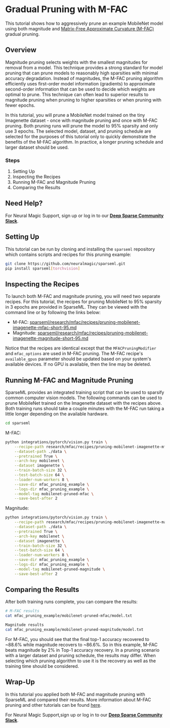 <!--
Copyright (c) 2021 - present / Neuralmagic, Inc. All Rights Reserved.

Licensed under the Apache License, Version 2.0 (the "License");
you may not use this file except in compliance with the License.
You may obtain a copy of the License at

   http://www.apache.org/licenses/LICENSE-2.0

Unless required by applicable law or agreed to in writing,
software distributed under the License is distributed on an "AS IS" BASIS,
WITHOUT WARRANTIES OR CONDITIONS OF ANY KIND, either express or implied.
See the License for the specific language governing permissions and
limitations under the License.
-->

# Gradual Pruning with M-FAC

This tutorial shows how to aggressively prune an example MobileNet model using
both magnitude and [Matrix-Free Approximate Curvature (M-FAC)](https://arxiv.org/pdf/2107.03356.pdf)
gradual pruning.

## Overview
Magnitude pruning selects weights with the smallest magnitudes for removal from a model.
This technique provides a strong standard for model pruning that can prune models to reasonably
high sparsities with minimal accuracy degradation.
Instead of magnitudes, the M-FAC pruning algorithm efficiently uses first-order model
information (gradients) to approximate second-order information that can be used to
decide which weights are optimal to prune. This technique can often lead to superior
results to magnitude pruning when pruning to higher sparsities or when pruning with fewer
epochs.

In this tutorial, you will prune a MobileNet model trained on the tiny Imagenette dataset - 
once with magnitude pruning and once with M-FAC pruning.  Both pruning runs will
prune the model to 95% sparsity and only use 3 epochs. The selected model, dataset, and
pruning schedule are selected for the purposes of this tutorial only to quickly demonstrate
the benefits of the M-FAC algorithm.  In practice, a longer pruning schedule and larger dataset
should be used.


### Steps
1. Setting Up
2. Inspecting the Recipes
3. Running M-FAC and Magnitude Pruning
4. Comparing the Results


## Need Help?

For Neural Magic Support, sign up or log in to our [**Deep Sparse Community Slack**](https://join.slack.com/t/discuss-neuralmagic/shared_invite/zt-q1a1cnvo-YBoICSIw3L1dmQpjBeDurQ).

## Setting Up

This tutorial can be run by cloning and installing the `sparseml` repository which contains scripts and recipes for
this pruning example:

```bash
git clone https://github.com/neuralmagic/sparseml.git
pip install sparseml[torchvision]
```

## Inspecting the Recipes

To launch both M-FAC and magnitude pruning, you will need two separate recipes.
For this tutorial, the recipes for pruning MobileNet to 95% sparsity in 3 epochs are provided
in SparseML. They can be viewed with the command line or by following the links below:

* M-FAC: [sparseml/research/mfac/recipes/pruning-mobilenet-imagenette-mfac-short-95.md](https://github.com/neuralmagic/sparseml/blob/main/research/mfac/recipes/pruning-mobilenet-imagenette-mfac-short-95.md)
* Magnitude: [sparseml/research/mfac/recipes/pruning-mobilenet-imagenette-magnitude-short-95.md](https://github.com/neuralmagic/sparseml/blob/main/research/mfac/recipes/pruning-mobilenet-imagenette-magnitude-short-95.md)

Notice that the recipes are identical except that the `MFACPruningModifier` and `mfac_options`
are used in M-FAC pruning.  The M-FAC recipe's `available_gpus` parameter should be updated
based on your system's available devices. If no GPU is available, then the line may be deleted.

## Running M-FAC and Magnitude Pruning

SparseML provides an integrated training script that can be used to sparsify common
computer vision models. The following commands can be used to prune MobileNet
trained on the Imagenette dataset with the recipes above.  Both training runs
should take a couple minutes with the M-FAC run taking a little longer depending on
the available hardware.

```bash
cd sparseml
```

M-FAC:
```bash
python integrations/pytorch/vision.py train \
    --recipe-path research/mfac/recipes/pruning-mobilenet-imagenette-mfac-short-95.md \
    --dataset-path ./data \
    --pretrained True \
    --arch-key mobilenet \
    --dataset imagenette \
    --train-batch-size 32 \
    --test-batch-size 64 \
    --loader-num-workers 8 \
    --save-dir mfac_pruning_example \
    --logs-dir mfac_pruning_example \
    --model-tag mobilenet-pruned-mfac \
    --save-best-after 2
```

Magnitude:
```bash
python integrations/pytorch/vision.py train \
    --recipe-path research/mfac/recipes/pruning-mobilenet-imagenette-magnitude-short-95.md \
    --dataset-path ./data \
    --pretrained True \
    --arch-key mobilenet \
    --dataset imagenette \
    --train-batch-size 32 \
    --test-batch-size 64 \
    --loader-num-workers 8 \
    --save-dir mfac_pruning_example \
    --logs-dir mfac_pruning_example \
    --model-tag mobilenet-pruned-magnitude \
    --save-best-after 2
```


## Comparing the Results

After both training runs complete, you can compare the results:

```bash
# M-FAC results
cat mfac_pruning_example/mobilenet-pruned-mfac/model.txt
```

```bash
Magnitude results
cat mfac_pruning_example/mobilenet-pruned-magnitude/model.txt
```

For M-FAC, you should see that the final top-1 accuracy recovered to
~88.6% while magnitude recovers to ~86.6%.  So in this example, M-FAC
beats magnitude by 2% in Top-1 accuracy recovery.  In a pruning
scenario with a larger dataset and pruning schedule, the results may
differ.  When selecting which pruning algorithm to use it is the recovery
as well as the training time should be considered.

## Wrap-Up
In this tutorial you applied both M-FAC and magnitude pruning with SparseML and compared
their results. More information about M-FAC pruning and other tutorials can be found
[here](https://github.com/neuralmagic/sparseml/blob/main/research/mfac).

For Neural Magic Support,sign up or log in to our [**Deep Sparse Community Slack**](https://join.slack.com/t/discuss-neuralmagic/shared_invite/zt-q1a1cnvo-YBoICSIw3L1dmQpjBeDurQ).
